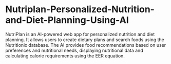 # Nutriplan-Personalized-Nutrition-and-Diet-Planning-Using-AI
NutriPlan is an AI-powered web app for personalized nutrition and diet planning. It allows users to create dietary plans and search foods using the Nutritionix database. The AI provides food recommendations based on user preferences and nutritional needs, displaying nutritional data and calculating calorie requirements using the EER equation.
